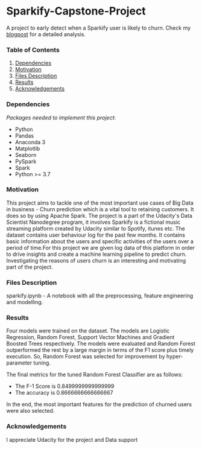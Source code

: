 # Sparkify-Capstone-Project
A project to early detect when a Sparkify user is likely to churn. Check my
[blogpost](https://medium.com/@imizezek/predicting-churn-users-for-sparkify-with-apache-pyspark-5e26a8b50789)
 for a detailed analysis.

### Table of Contents
1. [Dependencies](#dependencies)
2. [Motivation](#motivation)
3. [Files Description](#description)
4. [Results](#results)
5. [Acknowledgements](#acknowledgements)

### Dependencies<a name="dependencies"></a>
*Packages needed to implement this project*:

- Python
- Pandas
- Anaconda 3
- Matplotlib
- Seaborn
- PySpark
- Spark
- Python >= 3.7

### Motivation<a name="motivation"></a>

This project aims to tackle one of the most important use cases of Big Data in business - Churn prediction which is a vital tool to retaining customers. It does so by using Apache Spark. The project is a part of the Udacity's Data Scientist Nanodegree program, it involves Sparkify is a fictional music streaming platform created by Udacity similar to Spotify, itunes etc. The dataset contains user behaviour log for the past few months. It contains basic information about the users and specific activities of the users over a period of time.For this project we are given log data of this platform in order to drive insights and create a machine learning pipeline to predict churn. Investigating the reasons of users churn is an interesting and motivating part of the project.

### Files Description<a name="description"></a>
sparkify.ipynb - A notebook with all the preprocessing, feature engineering and modelling.

### Results<a name="results"></a>
Four models were trained on the dataset. The models are Logistic Regression, Random Forest, Support Vector Machines and Gradient Boosted Trees respectively. The models were evaluated and Random Forest outperformed the rest by a large margin in terms of the F1 score plus timely execution. So, Random Forest was selected for improvement by hyper-parameter tuning.

The final metrics for the tuned Random Forest Classifier are as follows:
- The F-1 Score is 0.8499999999999999
- The accuracy is 0.8666666666666667

In the end, the most important features for the prediction of churned users were also selected.

### Acknowledgements<a name="acknowledgements"></a>
I appreciate Udacity for the project and Data support